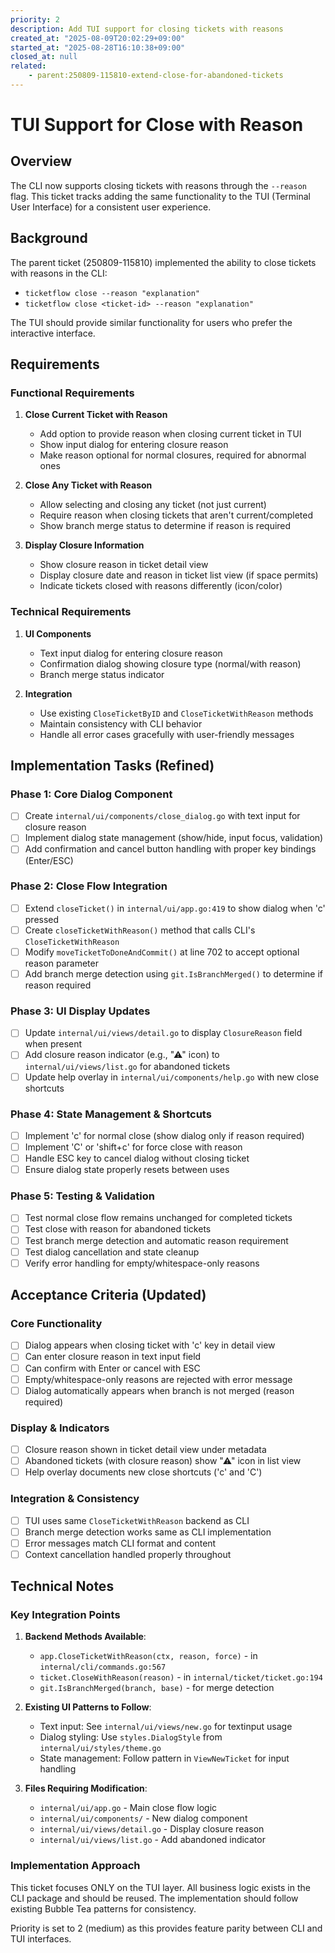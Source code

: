```yaml
---
priority: 2
description: Add TUI support for closing tickets with reasons
created_at: "2025-08-09T20:02:29+09:00"
started_at: "2025-08-28T16:10:38+09:00"
closed_at: null
related:
    - parent:250809-115810-extend-close-for-abandoned-tickets
---
```


# TUI Support for Close with Reason

## Overview

The CLI now supports closing tickets with reasons through the `--reason` flag. This ticket tracks adding the same functionality to the TUI (Terminal User Interface) for a consistent user experience.

## Background

The parent ticket (250809-115810) implemented the ability to close tickets with reasons in the CLI:
- `ticketflow close --reason "explanation"`
- `ticketflow close <ticket-id> --reason "explanation"`

The TUI should provide similar functionality for users who prefer the interactive interface.

## Requirements

### Functional Requirements

1. **Close Current Ticket with Reason**
   - Add option to provide reason when closing current ticket in TUI
   - Show input dialog for entering closure reason
   - Make reason optional for normal closures, required for abnormal ones

2. **Close Any Ticket with Reason**
   - Allow selecting and closing any ticket (not just current)
   - Require reason when closing tickets that aren't current/completed
   - Show branch merge status to determine if reason is required

3. **Display Closure Information**
   - Show closure reason in ticket detail view
   - Display closure date and reason in ticket list view (if space permits)
   - Indicate tickets closed with reasons differently (icon/color)

### Technical Requirements

1. **UI Components**
   - Text input dialog for entering closure reason
   - Confirmation dialog showing closure type (normal/with reason)
   - Branch merge status indicator

2. **Integration**
   - Use existing `CloseTicketByID` and `CloseTicketWithReason` methods
   - Maintain consistency with CLI behavior
   - Handle all error cases gracefully with user-friendly messages

## Implementation Tasks (Refined)

### Phase 1: Core Dialog Component
- [ ] Create `internal/ui/components/close_dialog.go` with text input for closure reason
- [ ] Implement dialog state management (show/hide, input focus, validation)
- [ ] Add confirmation and cancel button handling with proper key bindings (Enter/ESC)

### Phase 2: Close Flow Integration  
- [ ] Extend `closeTicket()` in `internal/ui/app.go:419` to show dialog when 'c' pressed
- [ ] Create `closeTicketWithReason()` method that calls CLI's `CloseTicketWithReason`
- [ ] Modify `moveTicketToDoneAndCommit()` at line 702 to accept optional reason parameter
- [ ] Add branch merge detection using `git.IsBranchMerged()` to determine if reason required

### Phase 3: UI Display Updates
- [ ] Update `internal/ui/views/detail.go` to display `ClosureReason` field when present
- [ ] Add closure reason indicator (e.g., "⚠" icon) to `internal/ui/views/list.go` for abandoned tickets
- [ ] Update help overlay in `internal/ui/components/help.go` with new close shortcuts

### Phase 4: State Management & Shortcuts
- [ ] Implement 'c' for normal close (show dialog only if reason required)
- [ ] Implement 'C' or 'shift+c' for force close with reason
- [ ] Handle ESC key to cancel dialog without closing ticket
- [ ] Ensure dialog state properly resets between uses

### Phase 5: Testing & Validation
- [ ] Test normal close flow remains unchanged for completed tickets
- [ ] Test close with reason for abandoned tickets
- [ ] Test branch merge detection and automatic reason requirement
- [ ] Test dialog cancellation and state cleanup
- [ ] Verify error handling for empty/whitespace-only reasons

## Acceptance Criteria (Updated)

### Core Functionality
- [ ] Dialog appears when closing ticket with 'c' key in detail view
- [ ] Can enter closure reason in text input field
- [ ] Can confirm with Enter or cancel with ESC
- [ ] Empty/whitespace-only reasons are rejected with error message
- [ ] Dialog automatically appears when branch is not merged (reason required)

### Display & Indicators
- [ ] Closure reason shown in ticket detail view under metadata
- [ ] Abandoned tickets (with closure reason) show "⚠" icon in list view
- [ ] Help overlay documents new close shortcuts ('c' and 'C')

### Integration & Consistency
- [ ] TUI uses same `CloseTicketWithReason` backend as CLI
- [ ] Branch merge detection works same as CLI implementation
- [ ] Error messages match CLI format and content
- [ ] Context cancellation handled properly throughout

## Technical Notes

### Key Integration Points
1. **Backend Methods Available**:
   - `app.CloseTicketWithReason(ctx, reason, force)` - in `internal/cli/commands.go:567`
   - `ticket.CloseWithReason(reason)` - in `internal/ticket/ticket.go:194`
   - `git.IsBranchMerged(branch, base)` - for merge detection

2. **Existing UI Patterns to Follow**:
   - Text input: See `internal/ui/views/new.go` for textinput usage
   - Dialog styling: Use `styles.DialogStyle` from `internal/ui/styles/theme.go`
   - State management: Follow pattern in `ViewNewTicket` for input handling

3. **Files Requiring Modification**:
   - `internal/ui/app.go` - Main close flow logic
   - `internal/ui/components/` - New dialog component
   - `internal/ui/views/detail.go` - Display closure reason
   - `internal/ui/views/list.go` - Add abandoned indicator

### Implementation Approach
This ticket focuses ONLY on the TUI layer. All business logic exists in the CLI package and should be reused. The implementation should follow existing Bubble Tea patterns for consistency.

Priority is set to 2 (medium) as this provides feature parity between CLI and TUI interfaces.